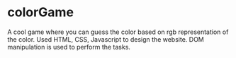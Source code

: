 # colorGame
A cool game where you can guess the color based on rgb representation of the color.
Used HTML, CSS, Javascript to design the website.
DOM manipulation is used to perform the tasks.
